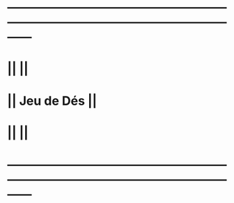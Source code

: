 #                                              ——————————————————————————————————————
#                                              ||                                  ||
#                                              ||           Jeu de Dés             ||
#                                              ||                                  ||
#                                               ——————————————————————————————————————
